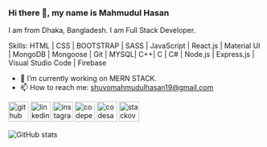 ### Hi there 👋, my name is Mahmudul Hasan
I am from Dhaka, Bangladesh. I am Full Stack Developer.

Skills: HTML | CSS | BOOTSTRAP | SASS | JavaScript | React.js | Material UI | MongoDB | Mongoose | Git | MYSQL| C++| C | C# | Node.js | Express.js | Visual Studio Code | Firebase

- 🔭 I’m currently working on MERN STACK. 
- 📫 How to reach me: shuvomahmudulhasan19@gmail.com 


[<img src='https://cdn.jsdelivr.net/npm/simple-icons@3.0.1/icons/github.svg' alt='github' height='40'>](https://github.com/Mahmudul-jpg)  [<img src='https://cdn.jsdelivr.net/npm/simple-icons@3.0.1/icons/linkedin.svg' alt='linkedin' height='40'>](https://www.linkedin.com/in/mahmudul-hasan-aa2a11147/)  [<img src='https://cdn.jsdelivr.net/npm/simple-icons@3.0.1/icons/instagram.svg' alt='instagram' height='40'>](https://www.instagram.com/mahmudullahshuvo/)  [<img src='https://cdn.jsdelivr.net/npm/simple-icons@3.0.1/icons/codepen.svg' alt='codepen' height='40'>](https://codepen.io/HasanShuvo)  [<img src='https://cdn.jsdelivr.net/npm/simple-icons@3.0.1/icons/codesandbox.svg' alt='codesandbox' height='40'>](https://codesandbox.io/u/shuvonovo)  [<img src='https://cdn.jsdelivr.net/npm/simple-icons@3.0.1/icons/stackoverflow.svg' alt='stackoverflow' height='40'>](https://stackoverflow.com/users/15545462/mahmudul-hasan?tab=profile)  

![GitHub stats](https://github-readme-stats.vercel.app/api?username=Mahmudul-jpg&show_icons=true)  



